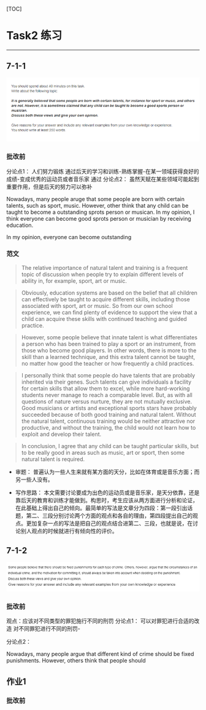 [TOC]

# Task2 练习

---

## 7-1-1

![范文图片](./resource/5.png)

### 批改前

分论点1：
人们努力锻炼
通过后天的学习和训练-熟练掌握-在某一领域获得良好的成绩-变成优秀的运动员或者音乐家
通过
分论点2：
虽然天赋在某些领域可能起到重要作用，但是后天的努力可以弥补

Nowadays, many people aruge that some people are born with certain talents, such as sport, music. However, other think that any child can be taught to become a outstanding sprots person or musican. In my opinion, I think everyone can become good sprots person or musician by receiving education.

In my opinion, everyone can become outstanding 

### 范文

>The relative importance of natural talent and training is a frequent topic of discussion when people try to explain different levels of ability in, for example, sport, art or music.

>Obviously, education systems are based on the belief that all children can effectively be taught to acquire different skills, including those associated with sport, art or music. So from our own school experience, we can find plenty of evidence to support the view that a child can acquire these skills with continued teaching and guided practice.

>However, some people believe that innate talent is what differentiates a person who has been trained to play a sport or an instrument, from those who become good players. In other words, there is more to the skill than a learned technique, and this extra talent cannot be taught, no matter how good the teacher or how frequently a child practices.

>I personally think that some people do have talents that are probably inherited via their genes. Such talents can give individuals a facility for certain skills that allow them to excel, while more hard-working students never manage to reach a comparable level. But, as with all questions of nature versus nurture, they are not mutually exclusive. Good musicians or artists and exceptional sports stars have probably succeeded because of both good training and natural talent. Without the natural talent, continuous training would be neither attractive nor productive, and without the training, the child would not learn how to exploit and develop their talent.

>In conclusion, I agree that any child can be taught particular skills, but to be really good in areas such as music, art or sport, then some natural talent is required.

- 审题：
普遍认为一些人生来就有某方面的天分，比如在体育或是音乐方面；而另一些人没有。

- 写作思路：
本文需要讨论要成为出色的运动员或是音乐家，是天分依靠，还是靠后天的教育和训练才能做到。构思时，考生应该从两方面进行分析和论证，在此基础上得出自己的倾向。最简单的写法是文章分为四段：第一段引出话题，第二、三段分别讨论两个方面的观点和各自的理由，第四段提出自己的观点。更加复杂一点的写法是把自己的观点结合进第二、三段，也就是说，在讨论别人观点的时候就进行有倾向性的评价。    

## 7-1-2

![范文图片](./resource/7.png)

### 批改前

观点：应该对不同类型的罪犯施行不同的刑罚
分论点1：
可以对罪犯进行合适的改造
对不同罪犯进行不同的刑罚-

分论点2：


Nowadays, many people argue that different kind of crime should be fixed punishments. However, others think that people should 

## 作业1

### 批改前











